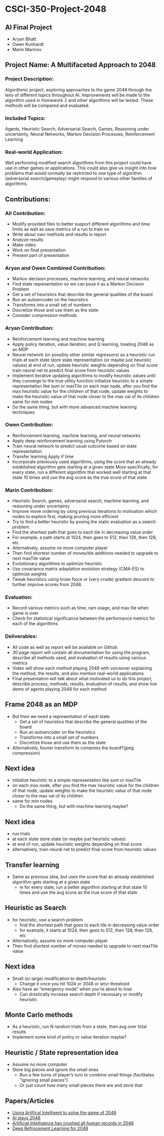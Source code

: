 # CSCI-350-Project-2048

## AI Final Project
- Aryan Bhatt
- Owen Kunhardt
- Marin Marinov

## Project Name: A Multifaceted Approach to 2048

### Project Description: 
Algorithmic project, exploring approaches to the game 2048 through the lens of different topics throughout AI. Improvements will be made to the algorithm used in Homework 2 and other algorithms will be tested. These methods will be compared and evaluated.

### Included Topics:  
Agents, Heuristic Search, Adversarial Search, Games, Reasoning under uncertainty, Neural Networks, Markov Decision Processes, Reinforcement Learning

### Real-world Application: 
Well performing modified search algorithms from this project could have use in other games or applications. This could also give us insight into how problems that would normally be restricted to one type of algorithm (adversarial search/gameplay) might respond to various other families of algorithms.

## Contributions:

### All Contribution:
- Modify provided files to better support different algorithms and time limits as well as save metrics of a run to train on 
- Write about own methods and results in report
- Analyze results
- Make video
- Work on final presentation
- Present part of presentation

### Aryan and Owen Combined Contribution:
- Markov decision processes, machine learning, and neural networks
- Find state representation so we can pose it as a Markov Decision Problem
- Get a set of heuristics that describe the general qualities of the board
- Run an autoencoder on the heuristics
- Transforms into a small set of numbers
- Discretize those and use them as the state
- Consider compression methods

### Aryan Contribution:
- Reinforcement learning and machine learning
- Apply policy iteration, value iteration, and Q learning, treating 2048 as an MDP
- Neural network (or possibly other similar regressors) as a heuristic
run trials at each state store state representation (or maybe just heuristic values)
at end of run, update heuristic weights depending on final score
train neural net to predict final score from heuristic values
- Implement iterative updating algorithms to modify heuristic values until they converge to the true utility function
initialize heuristic to a simple representation like sum or maxTile
on each max node, after you find the max heuristic value for the children of that node, update weights to make the heuristic value of that node closer to the max val of its children
same for min nodes
- Do the same thing, but with more advanced machine learning techniques

### Owen Contribution:
- Reinforcement learning, machine learning, and neural networks
- Apply deep reinforcement learning using Pytorch
- Train neural network to predict usual outcome based on state representation
- Transfer learning
Apply if time
- Incorporate previously used algorithms, using the score that an already established algorithm gets starting at a given state 
More specifically, for every state, run a different algorithm that worked well starting at that state 10 times and use the avg score as the true score of that state

### Marin Contribution:
- Heuristic Search, games, adversarial search, machine learning, and reasoning under uncertainty
- Improve move ordering by using previous iterations to motivation which nodes to explore first, making pruning more efficient
- Try to find a better heuristic by posing the static evaluation as a search problem.
- Find the shortest path that goes to each tile in decreasing value order
- For example, a path starts at 1024, then goes to 512, then 128, then 128, etc
- Alternatively, assume no more computer player
- Then find shortest number of moves/tile additions needed to upgrade to next maxTile value
- Evolutionary algorithms to optimize heuristic
- Use covariance matrix adaptation evolution strategy (CMA-ES) to optimize weights 
- Tweak heuristics using brute force or (very crude) gradient descent to further improve scores from 2048.

### Evaluation:
- Record various metrics such as time, ram usage, and max tile when game is over 
- Check for statistical significance between the performance metrics for each of the algorithms

### Deliverables:
- All code as well as report will be available on Github
- 30 page report will contain all documentation for using the program, describe all methods used, and evaluation of results using various metrics
- Video will show each method playing 2048 with voiceover explaining the method, the results, and also mention real-world applications
- Final presentation will talk about what motivated us to do this project, describe process, methods, results, evaluation of results, and show live demo of agents playing 2048 for each method

## Frame 2048 as an MDP
- But then we need a representation of each state
  - Get a set of heuristics that describe the general qualities of the board
  - Run an autoencoder on the heuristics
  - Transforms into a small set of numbers
  - Discretize those and use them as the state
- Alternatively, fourier transform to compress the board?(jpeg compression)
## Next idea
- initialize heuristic to a simple representation like sum or maxTile
- on each max node, after you find the max heuristic value for the children of that node, update weights to make the heuristic value of that node closer to the max val of its children
- same for min nodes
  - Do the same thing, but with machine learning maybe? 
## Next idea
- run trials
- at each state store state (or maybe just heuristic values)
- at end of run, update heuristic weights depending on final score
- alternatively, train neural net to predict final score from heuristic values
## Transfer learning
- Same as previous idea, but uses the score that an already established algorithm gets starting at a given state
  - ie for every state, run a better algorithm starting at that state 10 times and use the avg score as the true score of that state
## Heuristic as Search
- for heuristic, use a search problem
  - find the shortest path that goes to each tile in decreasing value order
  - for example, it starts at 1024, then goes to 512, then 128, then 128, etc
- Alternatively, assume no more computer player
- Then find shortest number of moves needed to upgrade to next maxTile value
## Next idea
- Small (or large) modification to depth/heuristic
  - Change it once you hit 1024 or 2048 or wtvr threshold
- Also have an “emergency mode” when you’re about to lose
  - Can drastically increase search depth if necessary or modify heuristic
## Monte Carlo methods
- As a heuristic, run N random trials from a state, then avg over total results
- Implement some kind of policy or value iteration maybe?
## Heuristic / State representation idea
- Assume no more computer
- Store big pieces and ignore the small ones
  - Run a few turns of player’s turn to combine small things (facilitates “ignoring small pieces”)
  - Or just count how many small pieces there are and store that

## Papers/Articles
- [Using Artifical Intelligent to solve the game of 2048](https://home.cse.ust.hk/~yqsong/teaching/comp3211/projects/2017Fall/G11.pdf)
- [AI plays 2048](http://cs229.stanford.edu/proj2016/report/NieHouAn-AIPlays2048-report.pdf)
- [Artificial Intelligence has crushed all human records in 2048](http://www.randalolson.com/2015/04/27/artificial-intelligence-has-crushed-all-human-records-in-2048-heres-how-the-ai-pulled-it-off/)
- [Deep Refrocement Learning for 2048](https://www.mit.edu/~adedieu/pdf/2048.pdf)
